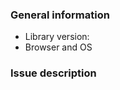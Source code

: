 ### General information

- Library version: <!-- Example: 0.1.0 -->
- Browser and OS <!-- Example: Chrome 56.0.2924.87 (64-bit) on MacOS 10.12.3 -->

### Issue description

<!-- To help us quickly reproduce your issue, include as many details as possible, such as logs, steps to reproduce, and so on.  If the issue reports a new feature, follow the [user story](https://en.wikipedia.org/wiki/User_story) format to clearly describe the use case. -->
